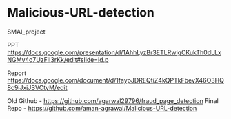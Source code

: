 # Malicious-URL-detection
SMAI_project

PPT https://docs.google.com/presentation/d/1AhhLyzBr3ETLRwlgCKukTh0dLLxNGMv4o7UzFlI3rKk/edit#slide=id.p

Report https://docs.google.com/document/d/1faypJDREQtiZ4kQPTkFbevX46O3HQ8c9iJxjJSVCtyM/edit

Old Github - https://github.com/agarwal29796/fraud_page_detection
Final Repo -  https://github.com/aman-agrawal/Malicious-URL-detection
